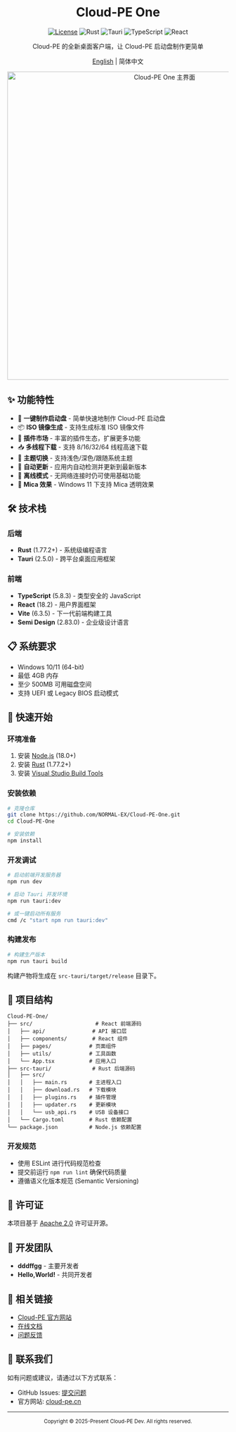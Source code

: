 <div align="center"><h1>Cloud-PE One</h1></div>

<div align="center">

  [![License](https://img.shields.io/badge/License-Apache%202.0-blue.svg)](LICENSE)
  ![Rust](https://img.shields.io/badge/Rust-1.77.2+-orange.svg?logo=rust)
  ![Tauri](https://img.shields.io/badge/Tauri-2.5.0-blue?logo=tauri)
  ![TypeScript](https://img.shields.io/badge/TypeScript-5.8.3-blue?logo=typescript)
  ![React](https://img.shields.io/badge/React-18.2-61dafb?logo=react)
  
  <p>Cloud-PE 的全新桌面客户端，让 Cloud-PE 启动盘制作更简单</p>
  
  [English](README_en.md) | 简体中文
</div>

<div align="center">
  <img width="700" alt="Cloud-PE One 主界面" src="https://github.com/user-attachments/assets/8be153f0-a354-4854-8232-15a807e64529" />
</div>

## ✨ 功能特性

- 🚀 **一键制作启动盘** - 简单快速地制作 Cloud-PE 启动盘
- 📦 **ISO 镜像生成** - 支持生成标准 ISO 镜像文件
- 🔌 **插件市场** - 丰富的插件生态，扩展更多功能
- 📥 **多线程下载** - 支持 8/16/32/64 线程高速下载
- 🌙 **主题切换** - 支持浅色/深色/跟随系统主题
- 🔄 **自动更新** - 应用内自动检测并更新到最新版本
- 📴 **离线模式** - 无网络连接时仍可使用基础功能
- 🎨 **Mica 效果** - Windows 11 下支持 Mica 透明效果

## 🛠️ 技术栈

### 后端
- **Rust** (1.77.2+) - 系统级编程语言
- **Tauri** (2.5.0) - 跨平台桌面应用框架

### 前端
- **TypeScript** (5.8.3) - 类型安全的 JavaScript
- **React** (18.2) - 用户界面框架
- **Vite** (6.3.5) - 下一代前端构建工具
- **Semi Design** (2.83.0) - 企业级设计语言

## 📋 系统要求

- Windows 10/11 (64-bit)
- 最低 4GB 内存
- 至少 500MB 可用磁盘空间
- 支持 UEFI 或 Legacy BIOS 启动模式

## 🚀 快速开始

### 环境准备

1. 安装 [Node.js](https://nodejs.org/) (18.0+)
2. 安装 [Rust](https://www.rust-lang.org/) (1.77.2+)
3. 安装 [Visual Studio Build Tools](https://visualstudio.microsoft.com/visual-cpp-build-tools/)

### 安装依赖

```bash
# 克隆仓库
git clone https://github.com/NORMAL-EX/Cloud-PE-One.git
cd Cloud-PE-One

# 安装依赖
npm install
```

### 开发调试

```bash
# 启动前端开发服务器
npm run dev

# 启动 Tauri 开发环境
npm run tauri:dev

# 或一键启动所有服务
cmd /c "start npm run tauri:dev"
```

### 构建发布

```bash
# 构建生产版本
npm run tauri build
```

构建产物将生成在 `src-tauri/target/release` 目录下。

## 📁 项目结构

```
Cloud-PE-One/
├── src/                    # React 前端源码
│   ├── api/               # API 接口层
│   ├── components/        # React 组件
│   ├── pages/            # 页面组件
│   ├── utils/            # 工具函数
│   └── App.tsx           # 应用入口
├── src-tauri/             # Rust 后端源码
│   ├── src/
│   │   ├── main.rs       # 主进程入口
│   │   ├── download.rs   # 下载模块
│   │   ├── plugins.rs    # 插件管理
│   │   ├── updater.rs    # 更新模块
│   │   └── usb_api.rs    # USB 设备接口
│   └── Cargo.toml        # Rust 依赖配置
└── package.json          # Node.js 依赖配置
```

### 开发规范

- 使用 ESLint 进行代码规范检查
- 提交前运行 `npm run lint` 确保代码质量
- 遵循语义化版本规范 (Semantic Versioning)

## 📄 许可证

本项目基于 [Apache 2.0](LICENSE) 许可证开源。

## 👥 开发团队

- **dddffgg** - 主要开发者
- **Hello,World!** - 共同开发者

## 🔗 相关链接

- [Cloud-PE 官方网站](https://cloud-pe.cn/)
- [在线文档](https://docs.cloud-pe.cn/)
- [问题反馈](https://github.com/NORMAL-EX/Cloud-PE-One/issues)

## 📮 联系我们

如有问题或建议，请通过以下方式联系：

- GitHub Issues: [提交问题](https://github.com/NORMAL-EX/Cloud-PE-One/issues)
- 官方网站: [cloud-pe.cn](https://cloud-pe.cn/)

---

<div align="center">
  <sub>Copyright © 2025-Present Cloud-PE Dev. All rights reserved.</sub>
</div>
